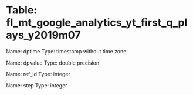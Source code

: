 Table: fl_mt_google_analytics_yt_first_q_plays_y2019m07
=======================================================

Name: dptime
Type: timestamp without time zone

Name: dpvalue
Type: double precision

Name: ref_id
Type: integer

Name: step
Type: integer

